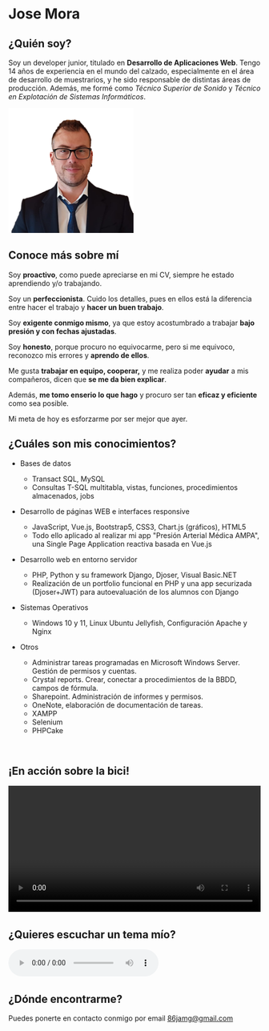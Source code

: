 # Jose Mora

## ¿Quién soy?

Soy un developer junior, titulado en **Desarrollo de Aplicaciones Web**. 
Tengo 14 años de experiencia en el mundo del calzado, especialmente en el área de desarrollo de muestrarios, y he sido responsable de distintas áreas de producción. 
Además, me formé como *Técnico Superior de Sonido* y *Técnico en Explotación de Sistemas Informáticos*.

<img src="a.png" alt="mi_foto" width="250"/>

<br/>

## Conoce más sobre mí

Soy **proactivo**, como puede apreciarse en mi CV, siempre he estado aprendiendo y/o trabajando.

Soy un **perfeccionista**. Cuido los detalles, pues en ellos está la diferencia entre hacer el trabajo y **hacer un buen trabajo**.

Soy **exigente conmigo mismo**, ya que estoy acostumbrado a trabajar **bajo presión y con fechas ajustadas**.

Soy **honesto**, porque procuro no equivocarme, pero si me equivoco, reconozco mis errores y **aprendo de ellos**. 

Me gusta **trabajar en equipo, cooperar,** y me realiza poder **ayudar** a mis compañeros, dicen que **se me da bien explicar**.

Además, **me tomo enserio lo que hago** y procuro ser tan **eficaz y eficiente** como sea posible.

Mi meta de hoy es esforzarme por ser mejor que ayer.


## ¿Cuáles son mis conocimientos?

* Bases de datos
    * Transact SQL, MySQL
    * Consultas T-SQL multitabla, vistas, funciones, procedimientos almacenados, jobs
* Desarrollo de páginas WEB e interfaces responsive
    * JavaScript, Vue.js, Bootstrap5, CSS3, Chart.js (gráficos), HTML5
    * Todo ello aplicado al realizar mi app "Presión Arterial Médica AMPA", una Single Page Application reactiva basada en Vue.js
* Desarrollo web en entorno servidor
    * PHP, Python y su framework Django, Djoser, Visual Basic.NET
    * Realización de un portfolio funcional en PHP y una app securizada (Djoser+JWT) para autoevaluación de los alumnos con Django
* Sistemas Operativos
    * Windows 10 y 11, Linux Ubuntu Jellyfish, Configuración Apache y Nginx

* Otros
    * Administrar tareas programadas en Microsoft Windows Server. Gestión de permisos y cuentas.
    * Crystal reports. Crear, conectar a procedimientos de la BBDD, campos de fórmula.
    * Sharepoint. Administración de informes y permisos.
    * OneNote, elaboración de documentación de tareas. 
    * XAMPP
    * Selenium
    * PHPCake


<br/>

## ¡En acción sobre la bici!
<video width="100%" controls>
  <source src="bike_comp.mp4" type="video/mp4">
    Tu navegador no soporta vídeo
</video>

<br/>

## ¿Quieres escuchar un tema mío?
<audio controls>
     <source src="solo_versos.mp3" type='audio/mpeg; codecs="mp3"'>
</audio>

<br/>

## ¿Dónde encontrarme?

Puedes ponerte en contacto conmigo por email [86jamg@gmail.com](mailto:86jamg@gmail.com)
